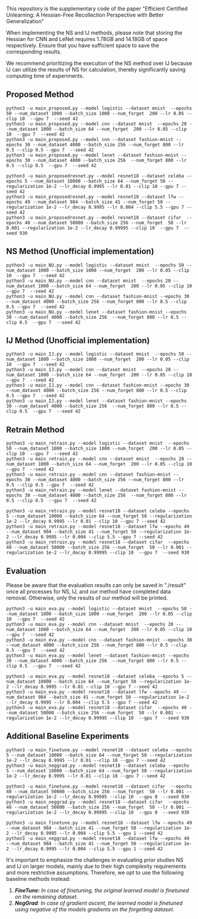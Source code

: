 This repository is the supplementary code of the paper "Efficient Certified Unlearning: A Hessian-Free Recollection Perspective with Better Generalization"


When implementing the NS and IJ methods, please note that storing the Hessian for CNN and LeNet requires 1.78GB and 14.18GB of space respectively. Ensure that you have sufficient space to save the corresponding results.

We recommend prioritizing the execution of the NS method over IJ because IJ can utilize the results of NS for calculation, thereby significantly saving computing time of experiments.

## Proposed Method
    python3 -u main_proposed.py --model logistic --dataset mnist  --epochs 50 --num_dataset 1000 --batch_size 1000 --num_forget  200 --lr 0.05 --clip 10  --gpu 7  --seed 42
    python3 -u main_proposed.py --model cnn --dataset mnist  --epochs 20 --num_dataset 1000 --batch_size 64 --num_forget  200 --lr 0.05 --clip 10  --gpu 7  --seed 42
    python3 -u main_proposed.py --model cnn --dataset fashion-mnist --epochs 30 --num_dataset 4000 --batch_size 256 --num_forget 800 --lr 0.5 --clip 0.5 --gpu 7  --seed 42
    python3 -u main_proposed.py --model lenet --dataset fashion-mnist --epochs 30 --num_dataset 4000 --batch_size 256  --num_forget 800 --lr 0.5 --clip 0.5  --gpu 7  --seed 42
    
    python3 -u main_proposedresnet.py --model resnet18 --dataset celeba --epochs 5 --num_dataset 10000 --batch_size 64 --num_forget 50 --regularization 1e-2 --lr_decay 0.9995 --lr 0.01 --clip 10 --gpu 7 --seed 42
    python3 -u main_proposedresnet.py --model resnet18 --dataset lfw --epochs 49 --num_dataset 984 --batch_size 41 --num_forget 50 --regularization 1e-2 --lr_decay 0.9995 --lr 0.004 --clip 5.5 --gpu 7 --seed 42
    python3 -u main_proposedresnet.py --model resnet18 --dataset cifar  --epochs 40 --num_dataset 50000 --batch_size 256 --num_forget  50 --lr 0.001 --regularization 1e-2 --lr_decay 0.99995 --clip 10  --gpu 7  --seed 930


## NS Method (Unofficial implementation)
    python3 -u main_NU.py --model logistic --dataset mnist  --epochs 50 --num_dataset 1000 --batch_size 1000 --num_forget  200 --lr 0.05 --clip 10  --gpu 7  --seed 42
    python3 -u main_NU.py --model cnn --dataset mnist  --epochs 20 --num_dataset 1000 --batch_size 64 --num_forget  200 --lr 0.05 --clip 10  --gpu 7  --seed 42
    python3 -u main_NU.py --model cnn --dataset fashion-mnist --epochs 30 --num_dataset 4000 --batch_size 256 --num_forget 800 --lr 0.5 --clip 0.5 --gpu 7  --seed 42
    python3 -u main_NU.py --model lenet --dataset fashion-mnist --epochs 30 --num_dataset 4000 --batch_size 256  --num_forget 800 --lr 0.5 --clip 0.5  --gpu 7  --seed 42

## IJ Method (Unofficial implementation)
    python3 -u main_IJ.py --model logistic --dataset mnist  --epochs 50 --num_dataset 1000 --batch_size 1000 --num_forget  200 --lr 0.05 --clip 10  --gpu 7  --seed 42
    python3 -u main_IJ.py --model cnn --dataset mnist  --epochs 20 --num_dataset 1000 --batch_size 64 --num_forget  200 --lr 0.05 --clip 10  --gpu 7  --seed 42
    python3 -u main_IJ.py --model cnn --dataset fashion-mnist --epochs 30 --num_dataset 4000 --batch_size 256 --num_forget 800 --lr 0.5 --clip 0.5 --gpu 7  --seed 42
    python3 -u main_IJ.py --model lenet --dataset fashion-mnist --epochs 30 --num_dataset 4000 --batch_size 256  --num_forget 800 --lr 0.5 --clip 0.5  --gpu 7  --seed 42

## Retrain Method
    python3 -u main_retrain.py --model logistic --dataset mnist  --epochs 50 --num_dataset 1000 --batch_size 1000 --num_forget  200 --lr 0.05 --clip 10  --gpu 7  --seed 42
    python3 -u main_retrain.py --model cnn --dataset mnist  --epochs 20 --num_dataset 1000 --batch_size 64 --num_forget  200 --lr 0.05 --clip 10  --gpu 7  --seed 42
    python3 -u main_retrain.py --model cnn --dataset fashion-mnist --epochs 30 --num_dataset 4000 --batch_size 256 --num_forget 800 --lr 0.5 --clip 0.5 --gpu 7  --seed 42
    python3 -u main_retrain.py --model lenet --dataset fashion-mnist --epochs 30 --num_dataset 4000 --batch_size 256  --num_forget 800 --lr 0.5 --clip 0.5  --gpu 7  --seed 42

    python3 -u main_retrain.py --model resnet18 --dataset celeba --epochs 5 --num_dataset 10000 --batch_size 64 --num_forget 50 --regularization 1e-2 --lr_decay 0.9995 --lr 0.01 --clip 10 --gpu 7 --seed 42
    python3 -u main_retrain.py --model resnet18 --dataset lfw --epochs 49 --num_dataset 984 --batch_size 41 --num_forget 50 --regularization 1e-2 --lr_decay 0.9995 --lr 0.004 --clip 5.5 --gpu 7 --seed 42
    python3 -u main_retrain.py --model resnet18 --dataset cifar  --epochs 40 --num_dataset 50000 --batch_size 256 --num_forget  50 --lr 0.001 --regularization 1e-2 --lr_decay 0.99995 --clip 10  --gpu 7  --seed 930

## Evaluation
Please be aware that the evaluation results can only be saved in "./result" once all processes for NS, IJ, and our method have completed data removal. Otherwise, only the results of our method will be printed.

    python3 -u main_eva.py --model logistic --dataset mnist  --epochs 50 --num_dataset 1000 --batch_size 1000 --num_forget  200 --lr 0.05 --clip 10  --gpu 7  --seed 42
    python3 -u main_eva.py --model cnn --dataset mnist  --epochs 20 --num_dataset 1000 --batch_size 64 --num_forget  200 --lr 0.05 --clip 10  --gpu 7  --seed 42
    python3 -u main_eva.py --model cnn --dataset fashion-mnist --epochs 30 --num_dataset 4000 --batch_size 256 --num_forget 800 --lr 0.5 --clip 0.5 --gpu 7  --seed 42
    python3 -u main_eva.py --model lenet --dataset fashion-mnist --epochs 30 --num_dataset 4000 --batch_size 256  --num_forget 800 --lr 0.5 --clip 0.5  --gpu 7  --seed 42
    
    python3 -u main_eva.py --model resnet18 --dataset celeba --epochs 5 --num_dataset 10000 --batch_size 64 --num_forget 50 --regularization 1e-2 --lr_decay 0.9995 --lr 0.01 --clip 10 --gpu 7 --seed 42
    python3 -u main_eva.py --model resnet18 --dataset lfw --epochs 49 --num_dataset 984 --batch_size 41 --num_forget 50 --regularization 1e-2 --lr_decay 0.9995 --lr 0.004 --clip 5.5 --gpu 7 --seed 42
    python3 -u main_eva.py --model resnet18 --dataset cifar  --epochs 40 --num_dataset 50000 --batch_size 256 --num_forget  50 --lr 0.001 --regularization 1e-2 --lr_decay 0.99995 --clip 10  --gpu 7  --seed 930



## Additional Baseline Experiments

    python3 -u main_finetune.py --model resnet18 --dataset celeba --epochs 5 --num_dataset 10000 --batch_size 64 --num_forget 50 --regularization 1e-2 --lr_decay 0.9995 --lr 0.01 --clip 10 --gpu 7 --seed 42
    python3 -u main_neggrad.py --model resnet18 --dataset celeba --epochs 5 --num_dataset 10000 --batch_size 64 --num_forget 50 --regularization 1e-2 --lr_decay 0.9995 --lr 0.01 --clip 10 --gpu 7 --seed 42

    python3 -u main_finetune.py --model resnet18 --dataset cifar  --epochs 40 --num_dataset 50000 --batch_size 256 --num_forget  50 --lr 0.001 --regularization 1e-2 --lr_decay 0.99995 --clip 10  --gpu 0  --seed 930
    python3 -u main_neggrad.py --model resnet18 --dataset cifar  --epochs 40 --num_dataset 50000 --batch_size 256 --num_forget  50 --lr 0.001 --regularization 1e-2 --lr_decay 0.99995 --clip 10  --gpu 0  --seed 930

    python3 -u main_finetune.py --model resnet18 --dataset lfw --epochs 49 --num_dataset 984 --batch_size 41 --num_forget 50 --regularization 1e-2 --lr_decay 0.9995 --lr 0.004 --clip 5.5 --gpu 1 --seed 42
    python3 -u main_neggrad.py --model resnet18 --dataset lfw --epochs 49 --num_dataset 984 --batch_size 41 --num_forget 50 --regularization 1e-2 --lr_decay 0.9995 --lr 0.004 --clip 5.5 --gpu 1 --seed 42


It's important to emphasize the challenges in evaluating prior studies NS and IJ on larger models, mainly due to their high complexity requirements and more restrictive assumptions. Therefore, we opt to use the following baseline methods instead:
1. ***FineTune:** In case of finetuning, the original learned model is finetuned on the remaining dataset.* 
2. ***NegGrad**: In case of gradient ascent, the learned model is finetuned using negative of the models gradients on the forgetting dataset.*
